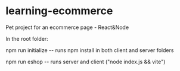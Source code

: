 # learning-ecommerce
Pet project for an ecommerce page - React&amp;Node


In the root folder:

npm run initialize
  -- runs npm install in both client and server folders
  
npm run eshop
  -- runs server and client ("node index.js && vite")
